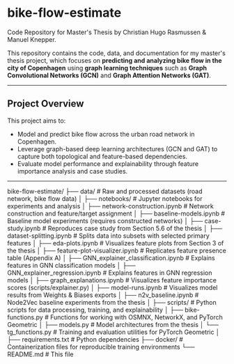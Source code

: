 # bike-flow-estimate
Code Repository for Master's Thesis by Christian Hugo Rasmussen &amp; Manuel Knepper. 

This repository contains the code, data, and documentation for my master's thesis project, which focuses on **predicting and analyzing bike flow in the city of Copenhagen** using **graph learning techniques** such as **Graph Convolutional Networks (GCN)** and **Graph Attention Networks (GAT)**.

---

## Project Overview

This project aims to:
- Model and predict bike flow across the urban road network in Copenhagen.
- Leverage graph-based deep learning architectures (GCN and GAT) to capture both topological and feature-based dependencies.
- Evaluate model performance and explainability through feature importance analysis and case studies.

---

bike-flow-estimate/
├── data/                      # Raw and processed datasets (road network, bike flow data)
│
├── notebooks/                 # Jupyter notebooks for experiments and analysis
│   ├── network-construction.ipynb          # Network construction and feature/target assignment
│   ├── baseline-models.ipynb               # Baseline model experiments (requires constructed networks)
│   ├── case-study.ipynb                    # Reproduces case study from Section 5.6 of the thesis
│   ├── dataset-splitting.ipynb             # Splits data into subsets with selected primary features
│   ├── eda-plots.ipynb                     # Visualizes feature plots from Section 3 of the thesis
│   ├── feature-plot-visualizer.ipynb       # Replicates feature presence table (Appendix A)
│   ├── GNN_explainer_classification.ipynb  # Explains features in GNN classification models
│   ├── GNN_explainer_regression.ipynb      # Explains features in GNN regression models
│   ├── graph_explanations.ipynb            # Visualizes feature importance scores (scripts/explainer.py)
│   ├── model-runs.ipynb                    # Visualizes model results from Weights & Biases exports
│   ├── n2v_baseline.ipynb                  # Node2Vec baseline experiments from the thesis
│
├── scripts/                   # Python scripts for data processing, training, and explainability
│   ├── bike-functions.py                  # Functions for working with OSMNX, NetworkX, and PyTorch Geometric
│   ├── models.py                          # Model architectures from the thesis
│   └── tg_functions.py                    # Training and evaluation utilities for PyTorch Geometric
│
├── requirements.txt          # Python dependencies
├── docker/                   # Containerization files for reproducible training environments
└── README.md                 # This file


